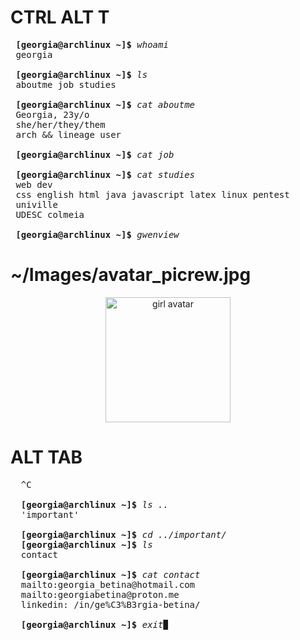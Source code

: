 # CTRL ALT T

<pre>
 <strong>[georgia@archlinux ~]$</strong> <em>whoami</em>
 georgia
 
 <strong>[georgia@archlinux ~]$</strong> <em>ls</em>
 aboutme job studies
 
 <strong>[georgia@archlinux ~]$</strong> <em>cat aboutme</em>
 Georgia, 23y/o
 she/her/they/them
 arch && lineage user
 
 <strong>[georgia@archlinux ~]$</strong> <em>cat job</em>
 
 <strong>[georgia@archlinux ~]$</strong> <em>cat studies</em>
 web dev
 css english html java javascript latex linux pentest
 univille
 UDESC colmeia
 
 <strong>[georgia@archlinux ~]$</strong> <em>gwenview</em>
</pre>

# ~/Images/avatar_picrew.jpg

<div align="center">
  <img alt="girl avatar" width="200px" src="https://i.imgur.com/f5YabjP.png">
</div>

# ALT TAB

<pre>
  ^C
  
  <strong>[georgia@archlinux ~]$</strong> <em>ls ..</em>
  'important'
  
  <strong>[georgia@archlinux ~]$</strong> <em>cd ../important/</em>
  <strong>[georgia@archlinux ~]$</strong> <em>ls</em>
  contact
  
  <strong>[georgia@archlinux ~]$</strong> <em>cat contact</em>
  mailto:georgia_betina@hotmail.com
  mailto:georgiabetina@proton.me
  linkedin: /in/ge%C3%B3rgia-betina/
  
  <strong>[georgia@archlinux ~]$</strong> <em>exit</em>▉
</pre>
